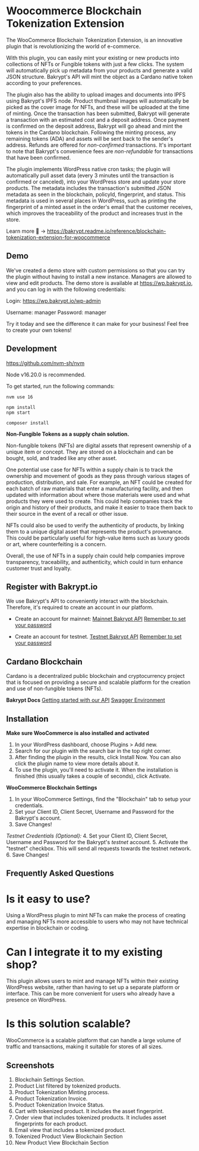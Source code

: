 # Woocommerce Blockchain Tokenization Extension

The WooCommerce Blockchain Tokenization Extension, is an innovative plugin that is revolutionizing the world of e-commerce.

With this plugin, you can easily mint your existing or new products into collections of NFTs or Fungible tokens with just a few clicks. The system will automatically pick up metadata from your products and generate a valid JSON structure. Bakrypt's API will mint the object as a Cardano native token according to your preferences.

The plugin also has the ability to upload images and documents into IPFS using Bakrypt's IPFS node. Product thumbnail images will automatically be picked as the cover image for NFTs, and these will be uploaded at the time of minting. Once the transaction has been submitted, Bakrypt will generate a transaction with an estimated cost and a deposit address. Once payment is confirmed on the deposit address, Bakrypt will go ahead and mint the tokens in the Cardano blockchain. Following the minting process, any remaining tokens (ADA) and assets will be sent back to the sender's address. Refunds are offered for _non-confirmed_ transactions. It's important to note that Bakrypt's convenience fees are _non-refundable_ for transactions that have been confirmed.

The plugin implements WordPress native cron tasks; the plugin will automatically pull asset data (every 3 minutes until the transaction is confirmed or canceled), into your WordPress store and update your store products. The metadata includes the transaction's submitted JSON metadata as seen in the blockchain, policyId, fingerprint, and status. This metadata is used in several places in WordPress, such as printing the fingerprint of a minted asset in the order's email that the customer receives, which improves the traceability of the product and increases trust in the store.

Learn more 🚀 -> https://bakrypt.readme.io/reference/blockchain-tokenization-extension-for-woocommerce

## Demo

We've created a demo store with custom permissions so that you can try the plugin without having to install a new instance. Managers are allowed to view and edit products. The demo store is available at https://wp.bakrypt.io, and you can log in with the following credentials:

Login:
https://wp.bakrypt.io/wp-admin

Username: manager
Password: manager

Try it today and see the difference it can make for your business! Feel free to create your own tokens!

## Development

https://github.com/nvm-sh/nvm

Node v16.20.0 is recommended.

To get started, run the following commands:

```text
nvm use 16

npm install
npm start

composer install
```

**Non-Fungible Tokens as a supply chain solution.**

Non-fungible tokens (NFTs) are digital assets that represent ownership of a unique item or concept. They are stored on a blockchain and can be bought, sold, and traded like any other asset.

One potential use case for NFTs within a supply chain is to track the ownership and movement of goods as they pass through various stages of production, distribution, and sale. For example, an NFT could be created for each batch of raw materials that enter a manufacturing facility, and then updated with information about where those materials were used and what products they were used to create. This could help companies track the origin and history of their products, and make it easier to trace them back to their source in the event of a recall or other issue.

NFTs could also be used to verify the authenticity of products, by linking them to a unique digital asset that represents the product's provenance. This could be particularly useful for high-value items such as luxury goods or art, where counterfeiting is a concern.

Overall, the use of NFTs in a supply chain could help companies improve transparency, traceability, and authenticity, which could in turn enhance customer trust and loyalty.

## Register with Bakrypt.io

We use Bakrypt's API to conveniently interact with the blockchain. Therefore, it's required to create an account in our platform.

-   Create an account for mainnet:
    [Mainnet Bakrypt API](https://bakrypt.io/account/login/)
    [Remember to set your password](https://bakrypt.io/account/password_reset/)

-   Create an account for testnet.
    [Testnet Bakrypt API](https://testnet.bakrypt.io/account/login/)
    [Remember to set your password](https://testnet.bakrypt.io/account/password_reset/)

## Cardano Blockchain

Cardano is a decentralized public blockchain and cryptocurrency project that is focused on providing a secure and scalable platform for the creation and use of non-fungible tokens (NFTs).

**Bakrypt Docs**
[Getting started with our API](https://bakrypt.readme.io/reference/getting-started-with-your-api)
[Swagger Environment](https://bakrypt.io/docs/)

## Installation

**Make sure WooCommerce is also installed and activated**

1. In your WordPress dashboard, choose Plugins > Add new.
2. Search for our plugin with the search bar in the top right corner.
3. After finding the plugin in the results, click Install Now. You can also click the plugin name to view more details about it.
4. To use the plugin, you'll need to activate it. When the installation is finished (this usually takes a couple of seconds), click Activate.

**WooCommerce Blockchain Settings**

1. In your WooCommerce Settings, find the "Blockchain" tab to setup your credentials.
2. Set your Client ID, Client Secret, Username and Password for the Bakrypt's account.
3. Save Changes!

_Testnet Credentials (Optional):_ 4. Set your Client ID, Client Secret, Username and Password for the Bakrypt's _testnet_ account. 5. Activate the "testnet" checkbox. This will send all requests towards the testnet network. 6. Save Changes!

## Frequently Asked Questions

# Is it easy to use?

Using a WordPress plugin to mint NFTs can make the process of creating and managing NFTs more accessible to users who may not have technical expertise in blockchain or coding.

# Can I integrate it to my existing shop?

This plugin allows users to mint and manage NFTs within their existing WordPress website, rather than having to set up a separate platform or interface. This can be more convenient for users who already have a presence on WordPress.

# Is this solution scalable?

WooCommerce is a scalable platform that can handle a large volume of traffic and transactions, making it suitable for stores of all sizes.

## Screenshots

1. Blockchain Settings Section.
2. Product List filtered by tokenized products.
3. Product Tokenization Minting process.
4. Product Tokenization Invoice.
5. Product Tokenization Invoice Status.
6. Cart with tokenized product. It includes the asset fingerprint.
7. Order view that includes tokenized products. It includes asset fingerprints for each product.
8. Email view that includes a tokenized product.
9. Tokenized Product View Blockchain Section
10. New Product View Blockchain Section
